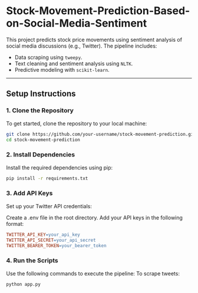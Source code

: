 # Stock-Movement-Prediction-Based-on-Social-Media-Sentiment

This project predicts stock price movements using sentiment analysis of social media discussions (e.g., Twitter). The pipeline includes:
- Data scraping using `tweepy`.
- Text cleaning and sentiment analysis using `NLTK`.
- Predictive modeling with `scikit-learn`.

---

## Setup Instructions

### 1. Clone the Repository
To get started, clone the repository to your local machine:

```bash
git clone https://github.com/your-username/stock-movement-prediction.git
cd stock-movement-prediction
```
### 2. Install Dependencies
Install the required dependencies using pip:

```bash
pip install -r requirements.txt
```
### 3. Add API Keys
Set up your Twitter API credentials:

Create a .env file in the root directory. Add your API keys in the following format:
```makefile
TWITTER_API_KEY=your_api_key
TWITTER_API_SECRET=your_api_secret
TWITTER_BEARER_TOKEN=your_bearer_token
```
### 4. Run the Scripts
Use the following commands to execute the pipeline:
To scrape tweets:
```bash
python app.py
```
